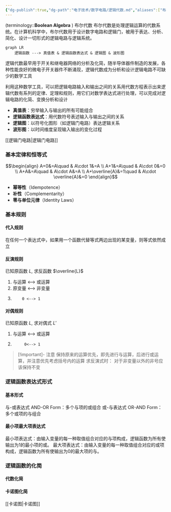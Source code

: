 ```yaml
---
{"dg-publish":true,"dg-path":"电子技术/数字电路/逻辑代数.md","aliases":["布尔代数"],"permalink":"/电子技术/数字电路/逻辑代数/","dgPassFrontmatter":true,"noteIcon":"","created":"2024-05-21T15:20:28.737+08:00","updated":"2025-04-29T10:32:06.610+08:00"}
---
```


(terminology::**Boolean Algebra** ) 布尔代数
布尔代数是处理逻辑运算的代数系统。在计算机科学中，布尔代数用于设计数字电路和逻辑门，被用于表达、分析、简化、设计一切形式的逻辑电路与逻辑系统。


```mermaid
graph LR
	逻辑函数 ---> 真值表 & 逻辑函数表达式 & 逻辑图 & 波形图
```

逻辑代数最早用于开关和继电器网络的分析及化简，随半导体器件制造的发展，各种性能良好的微电子开关器件不断涌现，逻辑代数成为分析和设计逻辑电路不可缺少的数学工具

利用这种数学工具，可以把逻辑电路输入和输出之间的关系用代数方程表示出来逻辑代数有系列的定律、定理和规则，用它们对数学表达式进行处理，可以完成对逻辑电路的化简、变换分析和设计

- **真值表**：穷举输入与输出的所有可能组合
- **逻辑函数表达式**：用代数符号表述输入与输出之间的关系
- **逻辑图**：以符号化图形（如逻辑门电路）表达逻辑关系
- **波形图**：以时间维度呈现输入输出的变化过程


[[逻辑门电路\|逻辑门电路]]

### 基本定律和恒等式
$$\begin{align}
 A+0&=A\quad  & A\cdot 1&=A \\
  A+1&=A\quad  & A\cdot 0&=0 \\
  A+A&=A\quad  & A\cdot A&=A \\
  A+\overline{A}&=1\quad  & A\cdot \overline{A}&=0 
\end{align}$$
- **幂等性**（Idempotence）
- **补性**（Complementarity）
- **零与单位元律**（Identity Laws）
### 基本规则
#### 代入规则
在任何一个表达式中，如果用一个函数代替等式两边出现的某变量，则等式依然成立
#### 反演规则
已知原函数 $L$, 求反函数 $\overline{L}$
1. 与运算 <--> 或运算
2. 原变量 <--> 非变量
3.         0 <--> 1

#### 对偶规则
已知原函数 $L$, 求对偶式 $L'$
1. 与运算 <--> 或运算
2.          0<--> 1

>[!important]- 注意
>保持原来的运算优先，即先进行与运算，后进行或运算，并注意优先考虑括号内的运算
>求反演式时：
>对于非变量以外的非号应该保持不变

### 逻辑函数表达式形式
#### 基本形式
与-或表达式 AND-OR Form：多个与项的或组合
或-与表达式 OR-AND Form：多个或项的与组合
#### 最小项最大项表达式
最小项表达式：由输入变量的每一种取值组合对应的与项构成，逻辑函数为所有使输出为1的最小项的或。
最大项表达式：由输入变量的每一种取值组合对应的或项构成，逻辑函数为所有使输出为0的最大项的与。

### 逻辑函数的化简
#### 代数化简

#### 卡诺图化简
[[卡诺图\|卡诺图]]
